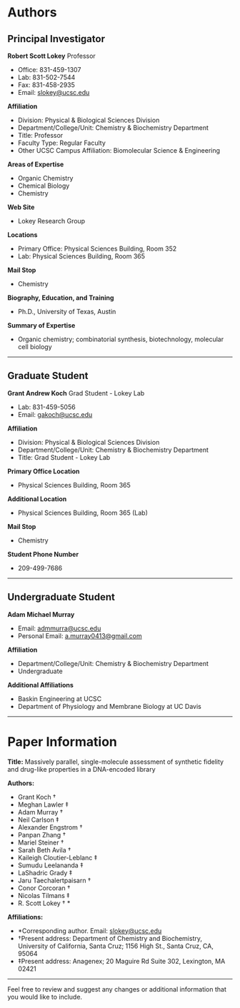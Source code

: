# Authors

## Principal Investigator

**Robert Scott Lokey**
Professor
- Office: 831-459-1307
- Lab: 831-502-7544
- Fax: 831-458-2935
- Email: [slokey@ucsc.edu](mailto:slokey@ucsc.edu)

**Affiliation**
- Division: Physical & Biological Sciences Division
- Department/College/Unit: Chemistry & Biochemistry Department
- Title: Professor
- Faculty Type: Regular Faculty
- Other UCSC Campus Affiliation: Biomolecular Science & Engineering

**Areas of Expertise**
- Organic Chemistry
- Chemical Biology
- Chemistry

**Web Site**
- Lokey Research Group

**Locations**
- Primary Office: Physical Sciences Building, Room 352
- Lab: Physical Sciences Building, Room 365

**Mail Stop**
- Chemistry

**Biography, Education, and Training**
- Ph.D., University of Texas, Austin

**Summary of Expertise**
- Organic chemistry; combinatorial synthesis, biotechnology, molecular cell biology

---

## Graduate Student

**Grant Andrew Koch**
Grad Student - Lokey Lab
- Lab: 831-459-5056
- Email: [gakoch@ucsc.edu](mailto:gakoch@ucsc.edu)

**Affiliation**
- Division: Physical & Biological Sciences Division
- Department/College/Unit: Chemistry & Biochemistry Department
- Title: Grad Student - Lokey Lab

**Primary Office Location**
- Physical Sciences Building, Room 365

**Additional Location**
- Physical Sciences Building, Room 365 (Lab)

**Mail Stop**
- Chemistry

**Student Phone Number**
- 209-499-7686

---

## Undergraduate Student

**Adam Michael Murray**
- Email: [admmurra@ucsc.edu](mailto:admmurra@ucsc.edu)
- Personal Email: [a.murray0413@gmail.com](mailto:a.murray0413@gmail.com)

**Affiliation**
- Department/College/Unit: Chemistry & Biochemistry Department
- Undergraduate

**Additional Affiliations**
- Baskin Engineering at UCSC
- Department of Physiology and Membrane Biology at UC Davis

---

# Paper Information

**Title:** Massively parallel, single-molecule assessment of synthetic fidelity and drug-like properties in a DNA-encoded library

**Authors:**
- Grant Koch †
- Meghan Lawler ‡
- Adam Murray †
- Neil Carlson ‡
- Alexander Engstrom †
- Panpan Zhang †
- Mariel Steiner †
- Sarah Beth Avila †
- Kaileigh Cloutier-Leblanc ‡
- Sumudu Leelananda ‡
- LaShadric Grady ‡
- Jaru Taechalertpaisarn †
- Conor Corcoran †
- Nicolas Tilmans ‡
- R. Scott Lokey † *

**Affiliations:**
- *Corresponding author. Email: [slokey@ucsc.edu](mailto:slokey@ucsc.edu)
- †Present address: Department of Chemistry and Biochemistry, University of California, Santa Cruz; 1156 High St., Santa Cruz, CA, 95064
- ‡Present address: Anagenex; 20 Maguire Rd Suite 302, Lexington, MA 02421

---

Feel free to review and suggest any changes or additional information that you would like to include.
